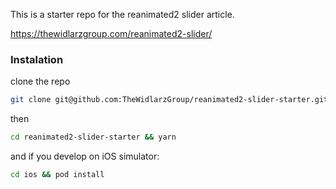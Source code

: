 This is a starter repo for the reanimated2 slider article.

https://thewidlarzgroup.com/reanimated2-slider/

### Instalation 

clone the repo
```bash 
git clone git@github.com:TheWidlarzGroup/reanimated2-slider-starter.git
```

then
```bash
cd reanimated2-slider-starter && yarn
```

and if you develop on iOS simulator:
```bash
cd ios && pod install
```
